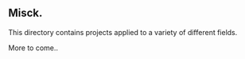 ## Misck.

This directory contains projects applied to a variety of different fields. 

More to come..